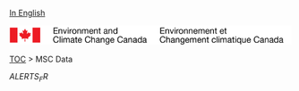 [In English](geomet-alerts_en.md)

![ECCC logo](../../img_eccc-logo.png)

[TOC](../geomet-alerts_fr.md) > MSC Data


$ALERTS_FR$
